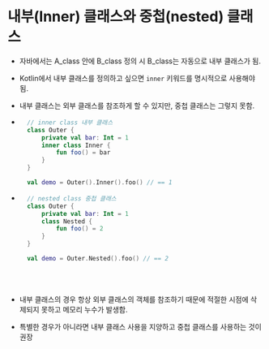 # 내부(Inner) 클래스와 중첩(nested) 클래스

* 자바에서는 A_class 안에 B_class 정의 시 B_class는 자동으로 내부 클래스가 됨.

* Kotlin에서 내부 클래스를 정의하고 싶으면 `inner` 키워드를 명시적으로 사용해야 됨.

* 내부 클래스는 외부 클래스를 참조하게 할 수 있지만, 중첩 클래스는 그렇지 못함.

* ```Kotlin
    // inner class 내부 클래스
    class Outer {
        private val bar: Int = 1
        inner class Inner {
            fun foo() = bar
        }
    }

    val demo = Outer().Inner().foo() // == 1
  ```

* ```Kotlin
    // nested class 중첩 클래스
    class Outer {
        private val bar: Int = 1
        class Nested {
            fun foo() = 2
        }
    }

    val demo = Outer.Nested().foo() // == 2
  ```
<br></br>

* 내부 클래스의 경우 항상 외부 클래스의 객체를 참조하기 때문에 적절한 시점에 삭제되지 못하고 메모리 누수가 발생함.

* 특별한 경우가 아니라면 내부 클래스 사용을 지양하고 중첩 클래스를 사용하는 것이 권장